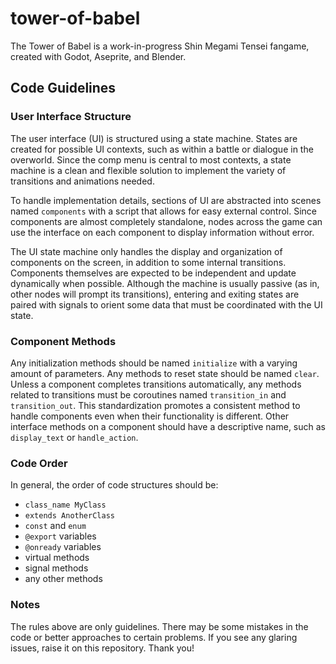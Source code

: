 # tower-of-babel
The Tower of Babel is a work-in-progress Shin Megami Tensei fangame, created with Godot, Aseprite, and Blender.

## Code Guidelines

### User Interface Structure
The user interface (UI) is structured using a state machine. States are created for possible UI contexts, such as within a battle or dialogue in the overworld. Since the comp menu is central to most contexts, a state machine is a clean and flexible solution to implement the variety of transitions and animations needed.

To handle implementation details, sections of UI are abstracted into scenes named `components` with a script that allows for easy external control. Since components are almost completely standalone, nodes across the game can use the interface on each component to display information without error. 

The UI state machine only handles the display and organization of components on the screen, in addition to some internal transitions. Components themselves are expected to be independent and update dynamically when possible. Although the machine is usually passive (as in, other nodes will prompt its transitions), entering and exiting states are paired with signals to orient some data that must be coordinated with the UI state.

### Component Methods
Any initialization methods should be named `initialize` with a varying amount of parameters. Any methods to reset state should be named `clear`. Unless a component completes transitions automatically, any methods related to transitions must be coroutines named `transition_in` and `transition_out`. This standardization promotes a consistent method to handle components even when their functionality is different. Other interface methods on a component should have a descriptive name, such as `display_text` or `handle_action`.

### Code Order
In general, the order of code structures should be:
- `class_name MyClass`
- `extends AnotherClass`
- `const` and `enum`
- `@export` variables
- `@onready` variables
- virtual methods
- signal methods
- any other methods

### Notes
The rules above are only guidelines. There may be some mistakes in the code or better approaches to certain problems. If you see any glaring issues, raise it on this repository. Thank you!